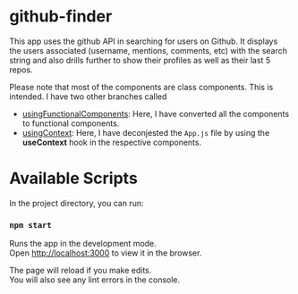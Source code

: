 # github-finder

This app uses the github API in searching for users on Github. It displays the users associated (username, mentions, comments, etc) with the search string and also drills further to show their profiles as well as their last 5 repos.

Please note that most of the components are class components. This is intended. I have two other branches called

-   [usingFunctionalComponents](https://github.com/ayodele-olufemi/github-finder/tree/usingFunctionalComponents): Here, I have converted all the components to functional components.
-   [usingContext](https://github.com/ayodele-olufemi/github-finder/tree/usingContext): Here, I have deconjested the `App.js` file by using the **useContext** hook in the respective components.

# Available Scripts

In the project directory, you can run:

### `npm start`

Runs the app in the development mode.\
Open [http://localhost:3000](http://localhost:3000) to view it in the browser.

The page will reload if you make edits.\
You will also see any lint errors in the console.
